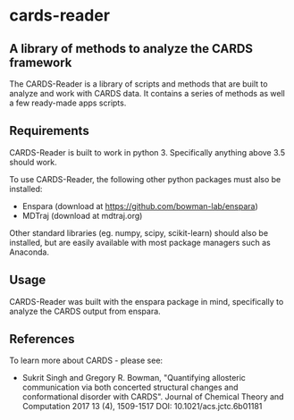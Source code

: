 # cards-reader

## A library of methods to analyze the CARDS framework 

The CARDS-Reader is a library of scripts and methods that are built to analyze
and work with CARDS data. It contains a series of methods as well a few ready-made
apps scripts.

## Requirements

CARDS-Reader is built to work in python 3. Specifically anything above 3.5 should 
work. 

To use CARDS-Reader, the following other python packages must also be installed: 
* Enspara (download at https://github.com/bowman-lab/enspara)
* MDTraj (download at mdtraj.org)

Other standard libraries (eg. numpy, scipy, scikit-learn) should also be installed, 
but are easily available with most package managers such as Anaconda. 

## Usage 

CARDS-Reader was built with the enspara package in mind, specifically to analyze the 
CARDS output from enspara. 

## References

To learn more about CARDS - please see: 
* Sukrit Singh and Gregory R. Bowman, "Quantifying allosteric communication via 
both concerted structural changes and conformational disorder with CARDS".
Journal of Chemical Theory and Computation 2017 13 (4), 1509-1517
DOI: 10.1021/acs.jctc.6b01181 